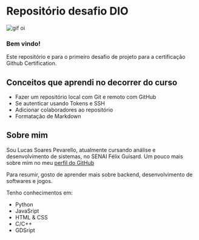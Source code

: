 # Repositório desafio DIO

<img src="https://media1.tenor.com/m/0fXLNUQv3BwAAAAd/penguin-wave.gif" alt="gif oi">


### Bem vindo!

Este repositório e para o primeiro desafio de projeto para a certificação Github Certification.

## Conceitos que aprendi no decorrer do curso

* Fazer um repositório local com Git e remoto com GitHub
* Se autenticar usando Tokens e SSH
* Adicionar colaboradores ao repositório
* Formatação de Markdown

## Sobre mim

Sou Lucas Soares Pevarello, atualmente cursando análise e desenvolvimento de sistemas, no SENAI Félix Guisard. Um pouco mais sobre mim no meu [perfil do GitHub](https://github.com/LucasPeva)

Para resumir, gosto de aprender mais sobre backend, desenvolvimento de softwares e jogos.

Tenho conhecimentos em:
* Python
* JavaSript
* HTML & CSS
* C/C++
* GDSript